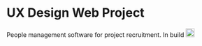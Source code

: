 # UX Design Web Project
People management software for project recruitment.
In build <img src="../Recrutamento_de_Time/team-recruitment/assets/img/load.png" width=20px height=20px />
